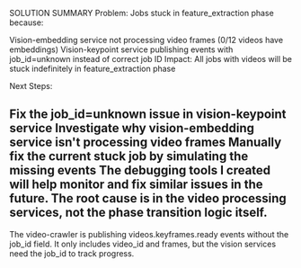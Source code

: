 SOLUTION SUMMARY
Problem: Jobs stuck in feature_extraction phase because:

Vision-embedding service not processing video frames (0/12 videos have embeddings)
Vision-keypoint service publishing events with job_id=unknown instead of correct job ID
Impact: All jobs with videos will be stuck indefinitely in feature_extraction phase

Next Steps:

Fix the job_id=unknown issue in vision-keypoint service
Investigate why vision-embedding service isn't processing video frames
Manually fix the current stuck job by simulating the missing events
The debugging tools I created will help monitor and fix similar issues in the future. The root cause is in the video processing services, not the phase transition logic itself.
-------------------------
The video-crawler is publishing videos.keyframes.ready events without the job_id field. It only includes video_id and frames, but the vision services need the job_id to track progress.